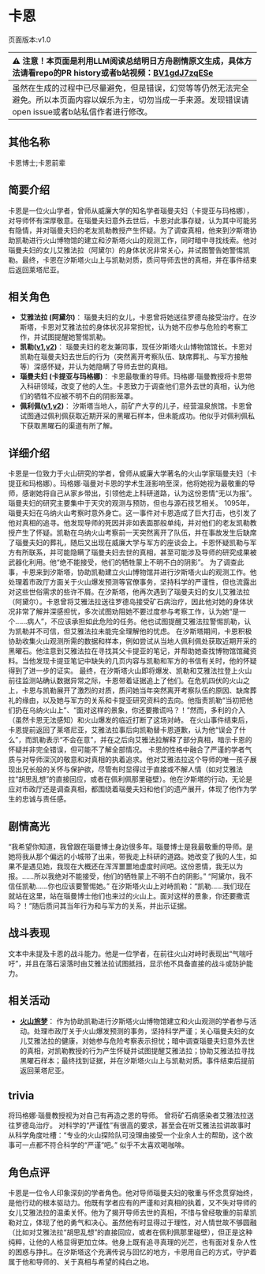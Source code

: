 # 卡恩
页面版本:v1.0
 

| :warning: 注意！本页面是利用LLM阅读总结明日方舟剧情原文生成，具体方法请看repo的PR history或者b站视频：[BV1gdJ7zqESe](https://www.bilibili.com/video/BV1gdJ7zqESe/)         |
|:----------------------------|
| 虽然在生成的过程中已尽量避免，但是错误，幻觉等等仍然无法完全避免。所以本页面内容以娱乐为主，切勿当成一手来源。发现错误请open issue或者b站私信作者进行修改。|



## 其他名称
卡恩博士;卡恩前辈
## 简要介绍
卡恩是一位火山学者，曾师从威廉大学的知名学者瑙曼夫妇（卡提亚与玛格娜），对导师怀有深厚敬意。在瑙曼夫妇意外去世后，卡恩对此事存疑，认为其中可能另有隐情，并对瑙曼夫妇的老友凯勒教授产生怀疑。为了调查真相，他来到汐斯塔协助凯勒进行火山博物馆的建立和汐斯塔火山的观测工作，同时暗中寻找线索。他对瑙曼夫妇的女儿艾雅法拉（阿黛尔）的身体状况非常关心，并试图警告她警惕凯勒。最终，卡恩在汐斯塔火山上与凯勒对质，质问导师去世的真相，并在事件结束后返回莱塔尼亚。
## 相关角色
-   **艾雅法拉 (阿黛尔)**： 瑙曼夫妇的女儿，卡恩曾将她送往罗德岛接受治疗。在汐斯塔，卡恩对艾雅法拉的身体状况非常担忧，认为她不应参与危险的考察工作，并试图提醒她警惕凯勒。
-   **凯勒([v1](extended_char_kai_lei.md),[v2](../char_v3/extended_char_kai_lei.md))**： 瑙曼夫妇的老友兼同事，现任汐斯塔火山博物馆馆长。卡恩对凯勒在瑙曼夫妇去世后的行为（突然离开考察队伍、缺席葬礼、与军方接触等）深感怀疑，并认为她隐瞒了导师去世的真相。
-   **瑙曼夫妇 (卡提亚与玛格娜)**： 卡恩最敬重的导师。玛格娜·瑙曼教授将卡恩带入科研领域，改变了他的人生。卡恩致力于调查他们意外去世的真相，认为他们的牺牲不应被不明不白的阴影笼罩。
-   **佩利佩([v1](extended_char_pei_li_pei.md),[v2](../char_v3/extended_char_pei_li_pei.md))**： 汐斯塔当地人，前矿产大亨的儿子，经营温泉旅馆。卡恩曾试图通过佩利佩获取近期开采的黑曜石样本，但未能成功。他似乎对佩利佩私下获取黑曜石的渠道有所了解。
## 详细介绍
卡恩是一位致力于火山研究的学者，曾师从威廉大学著名的火山学家瑙曼夫妇（卡提亚和玛格娜）。玛格娜·瑙曼对卡恩的学术生涯影响至深，他将她视为最敬重的导师，感谢她将自己从家乡带出，引领他走上科研道路，认为这份恩情“无以为报”。瑙曼夫妇的研究主要集中于天灾的观测与预防，但也与源石技艺相关。
1095年，瑙曼夫妇在乌纳火山考察时意外身亡。这一事件对卡恩造成了巨大打击，也引发了他对真相的追寻。他发现导师的死因并非如表面那般单纯，并对他们的老友凯勒教授产生了怀疑。凯勒在乌纳火山考察前一天突然离开了队伍，并在事故发生后缺席了瑙曼夫妇的葬礼，随后又出现在威廉大学与军方的座谈会上。卡恩怀疑凯勒与军方有所联系，并可能隐瞒了瑙曼夫妇去世的真相，甚至可能涉及导师的研究成果被武器化利用。他“绝不能接受，他们的牺牲蒙上不明不白的阴影”。
为了调查此事，卡恩来到汐斯塔，协助凯勒建立火山博物馆并进行汐斯塔火山的观测工作。他处理着市政厅方面关于火山爆发预测等官僚事务，坚持科学的严谨性，但也流露出对这些世俗需求的些许不屑。在汐斯塔，他再次遇到了瑙曼夫妇的女儿艾雅法拉（阿黛尔）。卡恩曾将艾雅法拉送往罗德岛接受矿石病治疗，因此他对她的身体状况非常了解并深感担忧，多次试图劝阻她不要过度参与考察工作，认为她“是一个......病人”，不应该承担如此危险的任务。他也试图提醒艾雅法拉警惕凯勒，认为凯勒并不可信，但艾雅法拉未能完全理解他的忧虑。
在汐斯塔期间，卡恩积极协助收集火山观测所需的数据和样本，例如尝试从当地人佩利佩处获取近期开采的黑曜石。他注意到艾雅法拉在寻找其父卡提亚的笔记，并帮助她查找博物馆馆藏资料。当他发现卡提亚笔记中缺失的几页内容与凯勒和军方的书信有关时，他的怀疑得到了进一步的证实。
最终，在汐斯塔火山即将爆发、凯勒和艾雅法拉登上火山前往监测站确认数据异常之际，卡恩带着证据追上了他们。在危机四伏的火山之上，卡恩与凯勒展开了激烈的对质，质问她当年突然离开考察队伍的原因、缺席葬礼的缘由，以及她与军方的关系和卡提亚研究资料的去向。他指责凯勒“当初把他们扔在乌纳火山上”、“面对这样的景象，你还要撒谎吗？！”然而，多利的介入（虽然卡恩无法感知）和火山爆发的临近打断了这场对峙。
在火山事件结束后，卡恩提前返回了莱塔尼亚，艾雅法拉事后向凯勒替卡恩道歉，认为他“误会了什么”，而凯勒表示“不会在意”，并在之后向艾雅法拉解释了部分真相，暗示卡恩的怀疑并非完全错误，但可能不了解全部情况。
卡恩的性格中融合了严谨的学者气质与对导师深沉的敬意和对真相的执着追求。他对艾雅法拉这个导师的唯一孩子展现出兄长般的关怀与保护欲，尽管有时显得过于直接或不解人情（如对艾雅法拉“胡思乱想”的直接回应，或者在佩利佩那里碰壁）。他在汐斯塔的行动，无论是应对市政厅还是调查真相，都围绕着瑙曼夫妇和他们的遗产展开，体现了他作为学生的忠诚与责任感。
## 剧情高光
“我希望你知道，我曾跟在瑙曼博士身边很多年。瑙曼博士是我最敬重的导师。是她将我从那个偏远的小城带了出来，带我走上科研的道路。她改变了我的人生，如果不是遇见她，我现在大概还在浑浑噩噩地虚度时间吧。这份恩情，我无以为报。……所以我绝对不能接受，他们的牺牲蒙上不明不白的阴影。”
“阿黛尔，我不信任凯勒......你也应该要警惕她。”
在汐斯塔火山上对峙凯勒：“凯勒......我们现在就站在这里，站在瑙曼博士他们也来过的火山上。面对这样的景象，你还要撒谎吗？！”随后质问其当年行为和与军方的关系，并出示证据。
## 战斗表现
文本中未提及卡恩的战斗能力。他是一位学者，在前往火山对峙时表现出“气喘吁吁”，并且在落石滚落时由艾雅法拉试图抵挡，显示他不具备直接的战斗或防护能力。
## 相关活动
-   **[火山旅梦](../stories/act27side.md)**： 作为协助凯勒进行汐斯塔火山博物馆建立和火山观测的学者参与活动。处理市政厅关于火山爆发预测的事务，坚持科学严谨；关心瑙曼夫妇的女儿艾雅法拉的健康，对她参与危险考察表示担忧；暗中调查瑙曼夫妇意外去世的真相，对凯勒教授的行为产生怀疑并试图提醒艾雅法拉；协助艾雅法拉寻找黑曜石样本；最终找到证据，并在汐斯塔火山上与凯勒对质。事件结束后提前返回莱塔尼亚。
## trivia
将玛格娜·瑙曼教授视为对自己有再造之恩的导师。
曾将矿石病感染者艾雅法拉送往罗德岛治疗。
对科学的“严谨性”有很高的要求，甚至会在听艾雅法拉讲故事时从科学角度吐槽：“专业的火山探险队可没理由接受一个业余人士的帮助，这个故事可一点都不符合科学的“严谨”吧。”
似乎不太喜欢喝咖啡。
## 角色点评
卡恩是一位令人印象深刻的学者角色。他对导师瑙曼夫妇的敬重与怀念贯穿始终，是他行动的根本驱动力。他既有学者应有的严谨和对真相的执着，又不失对导师的女儿艾雅法拉的温柔关怀。他为了揭开导师去世的真相，不惜与曾经敬重的前辈凯勒对立，体现了他的勇气和决心。虽然他有时显得过于理性，对人情世故不够圆融（比如对艾雅法拉“胡思乱想”的直接回应，或者在佩利佩那里碰壁），但正是这种纯粹，让他的人格显得更加立体。他身上既有追寻真理的光芒，也有面对复杂人性的困惑与挣扎。在汐斯塔这个充满传说与回忆的地方，卡恩用自己的方式，守护着属于他和导师的、关于真相与希望的纯白之地。